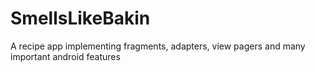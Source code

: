 # SmellsLikeBakin
A recipe app implementing fragments, adapters, view pagers and many important android features
